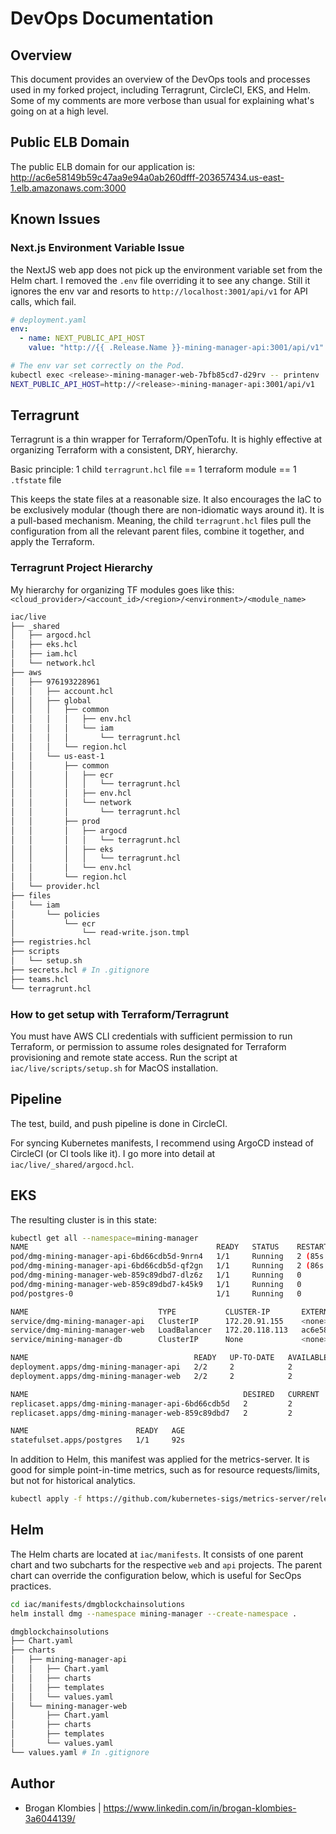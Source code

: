 # DevOps Documentation

## Overview

This document provides an overview of the DevOps tools and processes used in my forked project, including Terragrunt, CircleCI, EKS, and Helm. Some of my comments are more verbose than usual for explaining what's going on at a high level.

## Public ELB Domain

The public ELB domain for our application is: http://ac6e58149b59c47aa9e94a0ab260dfff-203657434.us-east-1.elb.amazonaws.com:3000

## Known Issues

### Next.js Environment Variable Issue

the NextJS web app does not pick up the environment variable set from the Helm chart. I removed the `.env` file overriding it to see any change.
Still it ignores the env var and resorts to `http://localhost:3001/api/v1` for API calls, which fail.

```yaml
# deployment.yaml
env:
  - name: NEXT_PUBLIC_API_HOST
    value: "http://{{ .Release.Name }}-mining-manager-api:3001/api/v1"
```

```bash
# The env var set correctly on the Pod.
kubectl exec <release>-mining-manager-web-7bfb85cd7-d29rv -- printenv | grep NEXT_PUBLIC_API_HOST
NEXT_PUBLIC_API_HOST=http://<release>-mining-manager-api:3001/api/v1
```

## Terragrunt

Terragrunt is a thin wrapper for Terraform/OpenTofu. It is highly effective at organizing Terraform with a consistent, DRY, hierarchy.

Basic principle: 1 child `terragrunt.hcl` file == 1 terraform module == 1 `.tfstate` file

This keeps the state files at a reasonable size. It also encourages the IaC to be exclusively modular (though there are non-idiomatic ways around it). It is a pull-based mechanism. Meaning, the child `terragrunt.hcl` files pull the configuration from all the relevant parent files, combine it together, and apply the Terraform.

### Terragrunt Project Hierarchy

My hierarchy for organizing TF modules goes like this:
`<cloud_provider>/<account_id>/<region>/<environment>/<module_name>`

```bash
iac/live
├── _shared
│   ├── argocd.hcl
│   ├── eks.hcl
│   ├── iam.hcl
│   └── network.hcl
├── aws
│   ├── 976193228961
│   │   ├── account.hcl
│   │   ├── global
│   │   │   ├── common
│   │   │   │   ├── env.hcl
│   │   │   │   └── iam
│   │   │   │       └── terragrunt.hcl
│   │   │   └── region.hcl
│   │   └── us-east-1
│   │       ├── common
│   │       │   ├── ecr
│   │       │   │   └── terragrunt.hcl
│   │       │   ├── env.hcl
│   │       │   └── network
│   │       │       └── terragrunt.hcl
│   │       ├── prod
│   │       │   ├── argocd
│   │       │   │   └── terragrunt.hcl
│   │       │   ├── eks
│   │       │   │   └── terragrunt.hcl
│   │       │   └── env.hcl
│   │       └── region.hcl
│   └── provider.hcl
├── files
│   └── iam
│       └── policies
│           └── ecr
│               └── read-write.json.tmpl
├── registries.hcl
├── scripts
│   └── setup.sh
├── secrets.hcl # In .gitignore
├── teams.hcl
└── terragrunt.hcl
```

### How to get setup with Terraform/Terragrunt

You must have AWS CLI credentials with sufficient permission to run Terraform, or permission to assume roles designated for Terraform provisioning and remote state access.
Run the script at `iac/live/scripts/setup.sh` for MacOS installation.

## Pipeline

The test, build, and push pipeline is done in CircleCI.

For syncing Kubernetes manifests, I recommend using ArgoCD instead of CircleCI (or CI tools like it). I go more into detail at `iac/live/_shared/argocd.hcl`.

## EKS

The resulting cluster is in this state:

```bash
kubectl get all --namespace=mining-manager
NAME                                          READY   STATUS    RESTARTS      AGE
pod/dmg-mining-manager-api-6bd66cdb5d-9nrn4   1/1     Running   2 (85s ago)   91s
pod/dmg-mining-manager-api-6bd66cdb5d-qf2gn   1/1     Running   2 (86s ago)   91s
pod/dmg-mining-manager-web-859c89dbd7-dlz6z   1/1     Running   0             91s
pod/dmg-mining-manager-web-859c89dbd7-k45k9   1/1     Running   0             91s
pod/postgres-0                                1/1     Running   0             91s

NAME                             TYPE           CLUSTER-IP       EXTERNAL-IP                                                              PORT(S)          AGE
service/dmg-mining-manager-api   ClusterIP      172.20.91.155    <none>                                                                   3001/TCP         92s
service/dmg-mining-manager-web   LoadBalancer   172.20.118.113   ac6e58149b59c47aa9e94a0ab260dfff-203657434.us-east-1.elb.amazonaws.com   3000:31622/TCP   92s
service/mining-manager-db        ClusterIP      None             <none>                                                                   5432/TCP         92s

NAME                                     READY   UP-TO-DATE   AVAILABLE   AGE
deployment.apps/dmg-mining-manager-api   2/2     2            2           92s
deployment.apps/dmg-mining-manager-web   2/2     2            2           92s

NAME                                                DESIRED   CURRENT   READY   AGE
replicaset.apps/dmg-mining-manager-api-6bd66cdb5d   2         2         2       92s
replicaset.apps/dmg-mining-manager-web-859c89dbd7   2         2         2       92s

NAME                        READY   AGE
statefulset.apps/postgres   1/1     92s
```

In addition to Helm, this manifest was applied for the metrics-server. It is good for simple point-in-time metrics, such as for resource requests/limits, but not for historical analytics.

```bash
kubectl apply -f https://github.com/kubernetes-sigs/metrics-server/releases/latest/download/components.yaml
```

## Helm

The Helm charts are located at `iac/manifests`. It consists of one parent chart and two subcharts for the respective `web` and `api` projects. The parent chart can override the configuration below, which is useful for SecOps practices.

```bash
cd iac/manifests/dmgblockchainsolutions
helm install dmg --namespace mining-manager --create-namespace .

dmgblockchainsolutions
├── Chart.yaml
├── charts
│   ├── mining-manager-api
│   │   ├── Chart.yaml
│   │   ├── charts
│   │   ├── templates
│   │   └── values.yaml
│   └── mining-manager-web
│       ├── Chart.yaml
│       ├── charts
│       ├── templates
│       └── values.yaml
└── values.yaml # In .gitignore
```

## Author
- Brogan Klombies | https://www.linkedin.com/in/brogan-klombies-3a6044139/